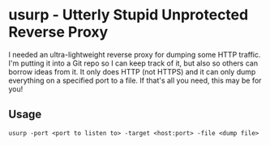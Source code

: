 # usurp - Utterly Stupid Unprotected Reverse Proxy

I needed an ultra-lightweight reverse proxy for dumping some HTTP traffic. I'm putting it into a Git repo so I can keep track of it, 
but also so others can borrow ideas from it. It only does HTTP (not HTTPS) and it can only dump everything on a specified
port to a file. If that's all you need, this may be for you!

## Usage

```usurp -port <port to listen to> -target <host:port> -file <dump file>```
